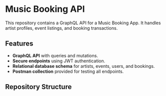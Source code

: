 # Music Booking API

This repository contains a GraphQL API for a Music Booking App. It handles artist profiles, event listings, and booking transactions.

## Features

- **GraphQL API** with queries and mutations.
- **Secure endpoints** using JWT authentication.
- **Relational database schema** for artists, events, users, and bookings.
- **Postman collection** provided for testing all endpoints.

## Repository Structure

